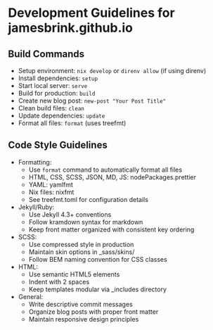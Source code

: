 # Development Guidelines for jamesbrink.github.io

## Build Commands
- Setup environment: `nix develop` or `direnv allow` (if using direnv)
- Install dependencies: `setup`
- Start local server: `serve` 
- Build for production: `build`
- Create new blog post: `new-post "Your Post Title"`
- Clean build files: `clean`
- Update dependencies: `update`
- Format all files: `format` (uses treefmt)

## Code Style Guidelines
- Formatting:
  - Use `format` command to automatically format all files
  - HTML, CSS, SCSS, JSON, MD, JS: nodePackages.prettier
  - YAML: yamlfmt
  - Nix files: nixfmt
  - See treefmt.toml for configuration details
- Jekyll/Ruby:
  - Use Jekyll 4.3+ conventions
  - Follow kramdown syntax for markdown
  - Keep front matter organized with consistent key ordering
- SCSS:
  - Use compressed style in production
  - Maintain skin options in _sass/skins/
  - Follow BEM naming convention for CSS classes
- HTML:
  - Use semantic HTML5 elements
  - Indent with 2 spaces
  - Keep templates modular via _includes directory
- General:
  - Write descriptive commit messages
  - Organize blog posts with proper front matter
  - Maintain responsive design principles